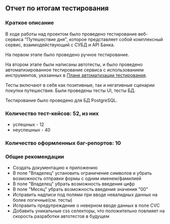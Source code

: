 ## Отчет по итогам тестирования
### Краткое описание
В ходе работы над проектом было проведено тестирование веб-сервиса "Путешествие дня", которое представляет собой комплексный сервис, взаимодействующий с СУБД и API Банка.

На первом этапе было проведено ручное тестирование.

На втором этапе были написаны автотесты, и было проведено автоматизированное тестирование сервиса с использованием инструментов, указанных в [Плане автоматизации тестирования](https://github.com/ValentinDenisov73/aqa_diploma/blob/main/documentation/Plan.md).

Тесты включают в себя как позитивные, так и негативные сценарии покупки путешествия. Были проведены тесты UI, тесты БД.

Тестирование было проведено для БД PostgreSQL.
### Количество тест-кейсов: 52, из них
- успешных - 12
- неуспешных - 40

### Количество оформленных баг-репортов: 10

### Общие рекомендации
- Создать документацию к приложению
- В поле "Владелец" установить ограничение символов и убрать возможность отправки формы с одним именем/фамилией
- В поле "Владелец" убрать возможность введения цифр
- В поле "Месяц" убрать возможность введения значения "00"
- Исправить надписи под полями при вводе невалидных данных на более логичные(см. тесты)
- Исправить предупреждение о неверном вводе данных в поле CVC
- Добавить уникальные css селекторы, что положительно повлияет на скорость разработки автотестов в будущем 